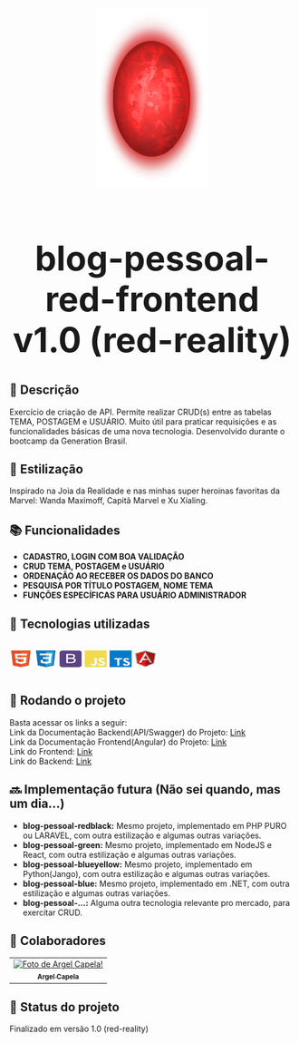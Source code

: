  <div align="center">
 <img  style="width:200px;height:319px;" class="project-logo" src="https://github.com/argelcapela/blog-pessoal-red-frontend/blob/main/src/assets/icon/favicon.png?raw=true" alt="logo_toddes">
  </div>
<div align="center" style="font-size:30px;" class="hide-on-portfolio">
   <h1 align="center"> blog-pessoal-red-frontend v1.0 (red-reality)</h1>
</div>

<div class="hide-on-portfolio">
  
## :memo: Descrição<br>
Exercício de criação de API. Permite realizar CRUD(s) entre as tabelas TEMA, POSTAGEM e USUÁRIO. Muito útil para praticar requisições e as funcionalidades básicas de uma nova 
tecnologia. Desenvolvido durante o bootcamp da Generation Brasil.
</div>

<div class="row">
  
##  :art: Estilização<br>
Inspirado na Joia da Realidade e nas minhas super heroinas favoritas da Marvel: Wanda Maximoff, Capitã Marvel e Xu Xialing.

</div>
  
<div class="row">
  
## :books: Funcionalidades<br>
  <ul>
    <li><b>CADASTRO, LOGIN COM BOA VALIDAÇÃO</b></li>
<li><b>CRUD TEMA, POSTAGEM e USUÁRIO</b></li>
<li><b>ORDENAÇÃO AO RECEBER OS DADOS DO BANCO</b></li>
<li><b>PESQUISA POR TÍTULO POSTAGEM, NOME TEMA</b></li>
<li><b>FUNÇÕES ESPECÍFICAS PARA USUÁRIO ADMINISTRADOR</b></li>
  </ul>
  </div>

<div class="row">

## :wrench: Tecnologias utilizadas<br>
<div style="display: inline_block"><br>
   <img align="center" alt="gel-HTML" height="30" width="40" src="https://raw.githubusercontent.com/devicons/devicon/master/icons/html5/html5-original.svg">
    <img align="center" alt="gel-CSS" height="30" width="40" src="https://raw.githubusercontent.com/devicons/devicon/master/icons/css3/css3-original.svg">
        <img align="center" alt="gel-Js" height="30" width="40" src="https://raw.githubusercontent.com/devicons/devicon/2ae2a900d2f041da66e950e4d48052658d850630/icons/bootstrap/bootstrap-plain.svg">
    <img align="center" alt="gel-Js" height="30" width="40" src="https://raw.githubusercontent.com/devicons/devicon/master/icons/javascript/javascript-plain.svg">
    <img align="center" alt="gel-Js" height="30" width="40" src="https://raw.githubusercontent.com/devicons/devicon/2ae2a900d2f041da66e950e4d48052658d850630/icons/typescript/typescript-plain.svg">
    <img align="center" alt="gel-spring" height="30" width="40" src="https://raw.githubusercontent.com/devicons/devicon/master/icons/angularjs/angularjs-original.svg">
</div>
<br>
</div>

<div class="row">
  
## :rocket: Rodando o projeto<br>
Basta acessar os links a seguir: <br>
Link da Documentação Backend(API/Swagger) do Projeto: <a href="https://argelcapela.github.io/blog-pessoal-red-backend/">Link</a><br>
Link da Documentação Frontend(Angular) do Projeto: <a href="https://argelcapela.github.io/blog-pessoal-red-backend/">Link</a><br>
Link do Frontend:  <a href="https://argelcapela.github.io/blog-pessoal-red-backend/">Link</a><br>
Link do Backend:  <a href="https://argelcapela.github.io/blog-pessoal-red-backend/">Link</a><br>

## :soon: Implementação futura (Não sei quando, mas um dia...)<br>
<ul>
  <li><b>blog-pessoal-redblack:</b> Mesmo projeto, implementado em PHP PURO ou LARAVEL, com outra estilização e algumas outras variações.</li>
  <li><b>blog-pessoal-green:</b> Mesmo projeto, implementado em NodeJS e React, com outra estilização e algumas outras variações.</li>
  <li><b>blog-pessoal-blueyellow:</b> Mesmo projeto, implementado em Python(Jango), com outra estilização e algumas outras variações.</li>
  <li><b>blog-pessoal-blue:</b> Mesmo projeto, implementado em .NET, com outra estilização e algumas outras variações.</li>
  <li><b>blog-pessoal-...:</b> Alguma outra tecnologia relevante pro mercado, para exercitar CRUD.</li>
  </ul>
  
</div>
<div class="row">

## :handshake: Colaboradores<br>
<table>
  <tr>
    <td align="center">
      <a href="http://github.com/argelcapela">
        <img src="https://avatars.githubusercontent.com/u/79276276?s=400&u=055b803f4708d59eaf50208ba601f85844125757&v=4" width="100px;" alt="Foto de Argel Capela!"/><br>
        <sub>
          <b>Argel Capela</b>
        </sub>
      </a>
    </td>
  </tr>
</table>
  </div>

<div class="row">

## :dart: Status do projeto
Finalizado em versão 1.0 (red-reality)

</div>
